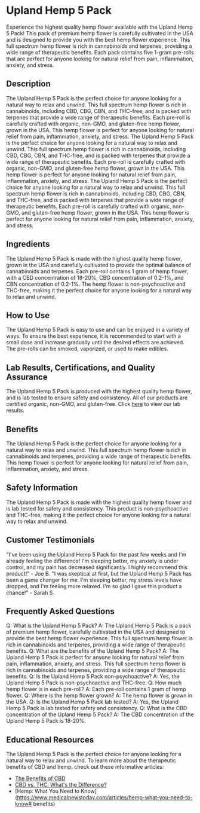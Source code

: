 # Upland Hemp 5 Pack
Experience the highest quality hemp flower available with the Upland Hemp 5 Pack! This pack of premium hemp flower is carefully cultivated in the USA and is designed to provide you with the best hemp flower experience. This full spectrum hemp flower is rich in cannabinoids and terpenes, providing a wide range of therapeutic benefits. Each pack contains five 1-gram pre-rolls that are perfect for anyone looking for natural relief from pain, inflammation, anxiety, and stress.
## Description
The Upland Hemp 5 Pack is the perfect choice for anyone looking for a natural way to relax and unwind. This full spectrum hemp flower is rich in cannabinoids, including CBD, CBG, CBN, and THC-free, and is packed with terpenes that provide a wide range of therapeutic benefits. Each pre-roll is carefully crafted with organic, non-GMO, and gluten-free hemp flower, grown in the USA. This hemp flower is perfect for anyone looking for natural relief from pain, inflammation, anxiety, and stress.
The Upland Hemp 5 Pack is the perfect choice for anyone looking for a natural way to relax and unwind. This full spectrum hemp flower is rich in cannabinoids, including CBD, CBG, CBN, and THC-free, and is packed with terpenes that provide a wide range of therapeutic benefits. Each pre-roll is carefully crafted with organic, non-GMO, and gluten-free hemp flower, grown in the USA. This hemp flower is perfect for anyone looking for natural relief from pain, inflammation, anxiety, and stress.
The Upland Hemp 5 Pack is the perfect choice for anyone looking for a natural way to relax and unwind. This full spectrum hemp flower is rich in cannabinoids, including CBD, CBG, CBN, and THC-free, and is packed with terpenes that provide a wide range of therapeutic benefits. Each pre-roll is carefully crafted with organic, non-GMO, and gluten-free hemp flower, grown in the USA. This hemp flower is perfect for anyone looking for natural relief from pain, inflammation, anxiety, and stress.
## Ingredients
The Upland Hemp 5 Pack is made with the highest quality hemp flower, grown in the USA and carefully cultivated to provide the optimal balance of cannabinoids and terpenes. Each pre-roll contains 1 gram of hemp flower, with a CBD concentration of 18-20%, CBG concentration of 0.2-1%, and CBN concentration of 0.2-1%. The hemp flower is non-psychoactive and THC-free, making it the perfect choice for anyone looking for a natural way to relax and unwind.
## How to Use
The Upland Hemp 5 Pack is easy to use and can be enjoyed in a variety of ways. To ensure the best experience, it is recommended to start with a small dose and increase gradually until the desired effects are achieved. The pre-rolls can be smoked, vaporized, or used to make edibles.
## Lab Results, Certifications, and Quality Assurance
The Upland Hemp 5 Pack is produced with the highest quality hemp flower, and is lab tested to ensure safety and consistency. All of our products are certified organic, non-GMO, and gluten-free. Click [here](www.mycbdlabresults.com) to view our lab results.
## Benefits
The Upland Hemp 5 Pack is the perfect choice for anyone looking for a natural way to relax and unwind. This full spectrum hemp flower is rich in cannabinoids and terpenes, providing a wide range of therapeutic benefits. This hemp flower is perfect for anyone looking for natural relief from pain, inflammation, anxiety, and stress.
## Safety Information
The Upland Hemp 5 Pack is made with the highest quality hemp flower and is lab tested for safety and consistency. This product is non-psychoactive and THC-free, making it the perfect choice for anyone looking for a natural way to relax and unwind.
## Customer Testimonials
"I've been using the Upland Hemp 5 Pack for the past few weeks and I'm already feeling the difference! I'm sleeping better, my anxiety is under control, and my pain has decreased significantly. I highly recommend this product!" - Joe B.
"I was skeptical at first, but the Upland Hemp 5 Pack has been a game changer for me. I'm sleeping better, my stress levels have dropped, and I'm feeling more relaxed. I'm so glad I gave this product a chance!" - Sarah S.
## Frequently Asked Questions
Q: What is the Upland Hemp 5 Pack?
A: The Upland Hemp 5 Pack is a pack of premium hemp flower, carefully cultivated in the USA and designed to provide the best hemp flower experience. This full spectrum hemp flower is rich in cannabinoids and terpenes, providing a wide range of therapeutic benefits.
Q: What are the benefits of the Upland Hemp 5 Pack?
A: The Upland Hemp 5 Pack is perfect for anyone looking for natural relief from pain, inflammation, anxiety, and stress. This full spectrum hemp flower is rich in cannabinoids and terpenes, providing a wide range of therapeutic benefits.
Q: Is the Upland Hemp 5 Pack non-psychoactive?
A: Yes, the Upland Hemp 5 Pack is non-psychoactive and THC-free.
Q: How much hemp flower is in each pre-roll?
A: Each pre-roll contains 1 gram of hemp flower.
Q: Where is the hemp flower grown?
A: The hemp flower is grown in the USA.
Q: Is the Upland Hemp 5 Pack lab tested?
A: Yes, the Upland Hemp 5 Pack is lab tested for safety and consistency.
Q: What is the CBD concentration of the Upland Hemp 5 Pack?
A: The CBD concentration of the Upland Hemp 5 Pack is 18-20%.
## Educational Resources
The Upland Hemp 5 Pack is the perfect choice for anyone looking for a natural way to relax and unwind. To learn more about the therapeutic benefits of CBD and hemp, check out these informative articles:
- [The Benefits of CBD](https://www.leafly.com/news/cannabis-101/what-are-the-benefits-of-cbd)
- [CBD vs. THC: What's the Difference?](https://www.healthline.com/health/cbd-vs-thc)
- [Hemp: What You Need to Know](https://www.medicalnewstoday.com/articles/hemp-what-you-need-to-know# benefits)